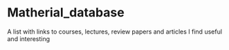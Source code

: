# Matherial_database
A list with links to courses, lectures, review papers and articles I find useful and interesting
